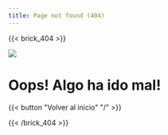 ```yaml
---
title: Page not found (404)
---
```

{{< brick_404 >}}

![](/pictures/error.svg)

# Oops! Algo ha ido mal!

{{< button "Volver al inicio" "/" >}}

{{< /brick_404 >}}